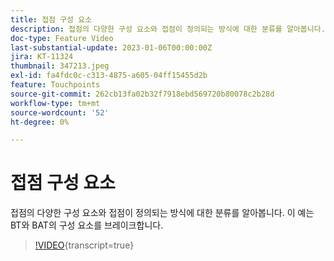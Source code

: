 ```yaml
---
title: 접점 구성 요소
description: 접점의 다양한 구성 요소와 접점이 정의되는 방식에 대한 분류를 알아봅니다. 이 예는 BT와 BAT의 구성 요소를 브레이크합니다.
doc-type: Feature Video
last-substantial-update: 2023-01-06T00:00:00Z
jira: KT-11324
thumbnail: 347213.jpeg
exl-id: fa4fdc0c-c313-4875-a605-04ff15455d2b
feature: Touchpoints
source-git-commit: 262cb13fa02b32f7918ebd569720b80078c2b28d
workflow-type: tm+mt
source-wordcount: '52'
ht-degree: 0%

---
```


# 접점 구성 요소

접점의 다양한 구성 요소와 접점이 정의되는 방식에 대한 분류를 알아봅니다. 이 예는 BT와 BAT의 구성 요소를 브레이크합니다.

>[!VIDEO](https://video.tv.adobe.com/v/347213/?learn=on){transcript=true}
